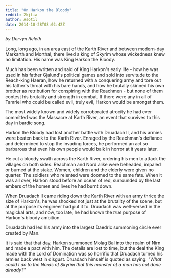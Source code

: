 ```yaml
---
title: "On Harkon the Bloody"
reddit: 2kjtia
author: Asotil
date: 2014-10-28T08:02:42Z
---
```


*by Dervyn Releth*

Long, long ago, in an area east of the Karth River and between modern-day Markarth and Morthal, there lived a king of Skyrim whose wickedness knew no limitation. His name was King Harkon the Bloody.

Much has been written and said of King Harkon's early life - how he was used in his father Gjalund's political games and sold into servitude to the Reach-king Haeran, how he returned with a conquering army and tore out his father's throat with his bare hands, and how he brutally skinned his own brother as retribution for conspiring with the Reachmen - but none of them contest his brutality and strength in combat. If there were any in all of Tamriel who could be called evil, truly evil, Harkon would be amongst them.

The most widely known and widely corroborated atrocity he had ever committed was the Massacre at Karth River, an event that survives to this day in bardic song.

Harkon the Bloody had lost another battle with Druadach II, and his armies were beaten back to the Karth River. Enraged by the Reachman's defiance and determined to stop the invading forces, he performed an act so barbarous that even his own people would balk in horror at it years later. 

He cut a bloody swath across the Karth River, ordering his men to attack the villages on both sides. Reachman and Nord alike were beheaded, impaled or burned at the stake. Women, children and the elderly were given no quarter. The soldiers who relented were doomed to the same fate. When it was all over, Harkon stood before an ocean of red, surrounded by the last embers of the homes and lives he had burnt down.

When Druadach II came riding down the Karth River with an army thrice the size of Harkon's, he was shocked not just at the brutality of the scene, but at the purpose its engineer had put it to. Druadach was well-versed in the magickal arts, and now, too late, he had known the *true* purpose of Harkon's bloody ambition. 

Druadach had led his army into the largest Daedric summoning circle ever created by Man.

It is said that that day, Harkon summoned Molag Bal into the realm of Nirn and made a pact with him. The details are lost to time, but the deal the King made with the Lord of Domination was so horrific that Druadach turned his armies back west in disgust. Druadach himself is quoted as saying: *"What could I do to the Nords of Skyrim that this monster of a man has not done already?"*
